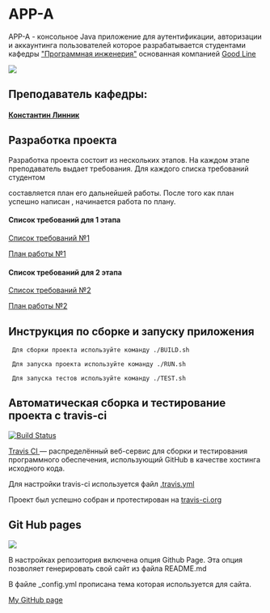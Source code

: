  # APP-A 

 APP-A - консольное Java приложение для аутентификации, авторизации и аккаунтинга пользователей которое разрабатывается студентами кафедры <a href="http://kafedra-goodline.info/software-engineering">"Программная инженерия"</a> основанная компанией <a href="https://goodline.info/">Good Line</a>

<img src="https://user-images.githubusercontent.com/32132937/32546326-4c3face0-c4b1-11e7-887e-99a4efd30703.jpg">

## Преподаватель кафедры:

#### <a href="https://github.com/theaspect"><b>Константин Линник</b></a>
     
## Разработка проекта

 Разработка проекта состоит из нескольких этапов. На каждом этапе преподаватель выдает требования. Для каждого списка требований студентом 

 составляется план его дальнейшей работы. После того как план успешно написан , начинается работа по плану.
    
#### Список требований для 1 этапа

<a href="https://docs.google.com/document/d/1iRLP4Ny7FlIds6QWtQvfYvHsetl9Qgc6cYLETVAGqUY/edit">Список требований №1</a>

[План работы  №1](Roadmap1.md)

#### Список требований для 2 этапа

<a href="https://docs.google.com/document/d/16bcm3DMuo7p__102sDtBn3YqOk5ezetShYxHvH62Ec0/edit">Список требований №2</a>

[План работы  №2](Roadmap2.md)

## Инструкция по сборке и запуску приложения

     Для сборки проекта используйте команду ./BUILD.sh

     Для запуска проекта используйте команду ./RUN.sh

     Для запуска тестов используйте команду ./TEST.sh
   
## Автоматическая сборка и тестирование проекта с travis-ci  

[![Build Status](https://travis-ci.org/Roman0532/App-A.svg?branch=master)](https://travis-ci.org/Roman0532/App-A)

<a href="https://travis-ci.org/">Travis CI </a> — распределённый веб-сервис для сборки и тестирования программного обеспечения, использующий GitHub в качестве хостинга исходного кода.

Для настройки travis-ci используется файл <a href="https://github.com/Roman0532/App-A/blob/master/.travis.yml">.travis.yml</a>

Проект был успешно собран и протестирован на <a href="https://travis-ci.org/">travis-ci.org</a>
     
## Git Hub pages 
<img src="https://user-images.githubusercontent.com/32132937/32547212-0ea77ec8-c4b4-11e7-90b7-a915504b6d15.jpg">

В настройках репозитория включена опция Github Page. 
Эта опция позволяет генерировать свой сайт из файла README.md

В файле _config.yml прописана тема которая используется для сайта.

<a href="https://roman0532.github.io/App-A/">My GitHub page<a/>

